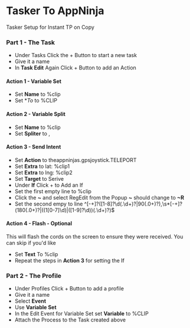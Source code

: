 # Tasker To AppNinja
Tasker Setup for Instant TP on Copy

### Part 1 - The Task
* Under Tasks Click the + Button to start a new task
* Give it a name
* In **Task Edit** Again Click + Button to add an Action

#### Action 1 - Variable Set
* Set **Name** to %clip
* Set **To* to %CLIP

#### Action 2 - Variable Split
* Set **Name** to %clip
* Set **Spliter** to ,

#### Action 3 - Send Intent
* Set **Action** to theappninjas.gpsjoystick.TELEPORT
* Set **Extra** to lat: %clip1
* Set **Extra** to lng: %clip2
* Set **Target** to Serive
* Under **If** Click + to Add an If
 * Set the first empty line to %clip
 * Click the **~** and select RegEdit from the Popup **~** should change to **~R**
 * Set the second empy to line ^[-+]?([1-8]?\d(.\d+)?|90(.0+)?),\s*[-+]?(180(.0+)?|((1[0-7]\d)|([1-9]?\d))(.\d+)?)$
 
#### Action 4 - Flash - Optional
This will flash the cords on the screen to ensure they were received. You can skip if you'd  like
* Set **Text** To %clip
* Repeat the steps in **Action 3** for setting the If

### Part 2 - The Profile
* Under Profiles Click + Button to add a profile
* Give it a name
* Select **Event**
* Use **Variable Set**
 * In the Edit Event for Variable Set set **Variable** to %CLIP
* Attach the Process to the Task created above 






